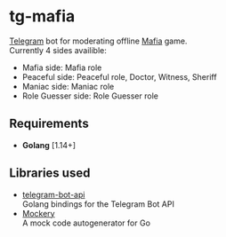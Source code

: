 # tg-mafia

[Telegram](https://telegram.org) bot for moderating offline [Mafia](https://en.wikipedia.org/wiki/Mafia_(party_game)) game.\
Currently 4 sides availible:
* Mafia side: Mafia role
* Peaceful side: Peaceful role, Doctor, Witness, Sheriff
* Maniac side: Maniac role
* Role Guesser side: Role Guesser role

## Requirements

* **Golang** [1.14+]

## Libraries used

* [telegram-bot-api](https://github.com/go-telegram-bot-api/telegram-bot-api)\
Golang bindings for the Telegram Bot API
* [Mockery](https://github.com/vektra/mockery)\
A mock code autogenerator for Go
